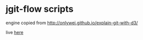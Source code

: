 jgit-flow scripts
=================

engine copied from http://onlywei.github.io/explain-git-with-d3/

live [here](https://cthiebaud.github.io/iroif)
